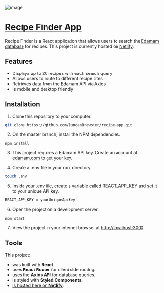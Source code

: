 ![image](https://user-images.githubusercontent.com/87501964/153520639-8cd7d801-5ddd-4fc2-b5de-446d37a71ebf.png)

# [Recipe Finder App](https://duncan-recipe-app.netlify.app/)

Recipe Finder is a React application that allows users to search the [Edamam database](https://www.edamam.com/) for recipes. This project is currently hosted on [Netlify](https://duncan-recipe-app.netlify.app/).

## Features
* Displays up to 20 recipes with each search query
* Allows users to route to different recipe sites
* Retrieves data from the Edamam API via Axios
* Is mobile and desktop friendly


## Installation

1. Clone this repository to your computer.
```bash
git clone https://github.com/DuncanBrewster/recipe-app.git 
```

2. On the master branch, install the NPM dependencies.
```bash
npm install
```

3. This project requires a Edamam API key. Create an account at [edamam.com](https://www.edamam.com/) to get your key.

4. Create a .env file in your root directory.
```bash
touch .env
```

5. Inside your .env file, create a variable called REACT_APP_KEY and set it to your unique API key.
```bash
REACT_APP_KEY = yourUniqueApiKey
```

6. Open the project on a development server.
```bash
npm start
```

7. View the project in your internet browser at [http://localhost:3000](http://localhost:3000).


## Tools

This project:

* was built with **React**.
* uses **React Router** for client side routing.
* uses the **Axios API** for database queries.
* is styled with **Styled Components**.
* [is hosted here on **Netlify**](https://duncan-recipe-app.netlify.app/).

